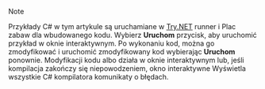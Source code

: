 
> [!NOTE]
> Przykłady C# w tym artykule są uruchamiane w [Try.NET](https://try.dot.net) runner i Plac zabaw dla wbudowanego kodu. Wybierz **Uruchom** przycisk, aby uruchomić przykład w oknie interaktywnym. Po wykonaniu kod, można go zmodyfikować i uruchomić zmodyfikowany kod wybierając **Uruchom** ponownie. Modyfikacji kodu albo działa w oknie interaktywnym lub, jeśli kompilacja zakończy się niepowodzeniem, okno interaktywne Wyświetla wszystkie C# kompilatora komunikaty o błędach.  
